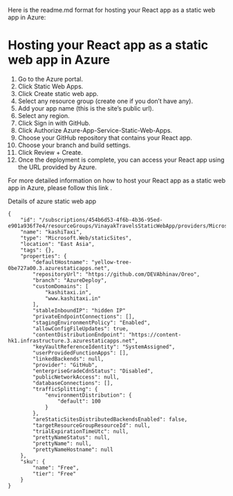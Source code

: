 Here is the readme.md format for hosting your React app as a static web app in Azure:

# Hosting your React app as a static web app in Azure

1. Go to the Azure portal.
2. Click Static Web Apps.
3. Click Create static web app.
4. Select any resource group (create one if you don’t have any).
5. Add your app name (this is the site’s public url).
6. Select any region.
7. Click Sign in with GitHub.
8. Click Authorize Azure-App-Service-Static-Web-Apps.
9. Choose your GitHub repository that contains your React app.
10. Choose your branch and build settings.
11. Click Review + Create.
12. Once the deployment is complete, you can access your React app using the URL provided by Azure.

For more detailed information on how to host your React app as a static web app in Azure, please follow this link .


Details of azure static web app

```
{
    "id": "/subscriptions/454b6d53-4f6b-4b36-95ed-e901a936f7e4/resourceGroups/VinayakTravelsStaticWebApp/providers/Microsoft.Web/staticSites/kashiTaxi",
    "name": "kashiTaxi",
    "type": "Microsoft.Web/staticSites",
    "location": "East Asia",
    "tags": {},
    "properties": {
        "defaultHostname": "yellow-tree-0be727a00.3.azurestaticapps.net",
        "repositoryUrl": "https://github.com/DEVAbhinav/Oreo",
        "branch": "AzureDeploy",
        "customDomains": [
            "kashitaxi.in",
            "www.kashitaxi.in"
        ],
        "stableInboundIP": "hidden IP"
        "privateEndpointConnections": [],
        "stagingEnvironmentPolicy": "Enabled",
        "allowConfigFileUpdates": true,
        "contentDistributionEndpoint": "https://content-hk1.infrastructure.3.azurestaticapps.net",
        "keyVaultReferenceIdentity": "SystemAssigned",
        "userProvidedFunctionApps": [],
        "linkedBackends": null,
        "provider": "GitHub",
        "enterpriseGradeCdnStatus": "Disabled",
        "publicNetworkAccess": null,
        "databaseConnections": [],
        "trafficSplitting": {
            "environmentDistribution": {
                "default": 100
            }
        },
        "areStaticSitesDistributedBackendsEnabled": false,
        "targetResourceGroupResourceId": null,
        "trialExpirationTimeUtc": null,
        "prettyNameStatus": null,
        "prettyName": null,
        "prettyNameHostname": null
    },
    "sku": {
        "name": "Free",
        "tier": "Free"
    }
}
```